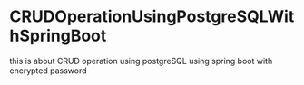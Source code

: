 # CRUDOperationUsingPostgreSQLWithSpringBoot
 this is about CRUD operation using postgreSQL using spring boot with encrypted password
